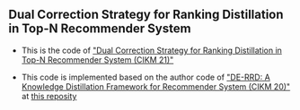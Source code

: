 ## Dual Correction Strategy for Ranking Distillation in Top-N Recommender System

- This is the code of ["Dual Correction Strategy for Ranking Distillation in Top-N Recommender System (CIKM 21)"](https://arxiv.org/abs/2109.03459)

- This code is implemented based on the author code of ["DE-RRD: A Knowledge Distillation Framework for Recommender System (CIKM 20)"](https://arxiv.org/abs/2012.04357) at [this reposity](https://github.com/SeongKu-Kang/DE-RRD_CIKM20)


